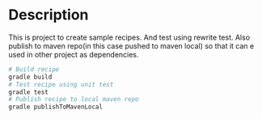 
# Description
This is project to create sample recipes. And test using rewrite test.
Also publish to maven repo(in this case pushed to maven local) so that it can e used in other project as dependencies.

```bash
# Build recipe
gradle build
# Test recipe using unit test
gradle test
# Publish recipe to local maven repo
gradle publishToMavenLocal
```